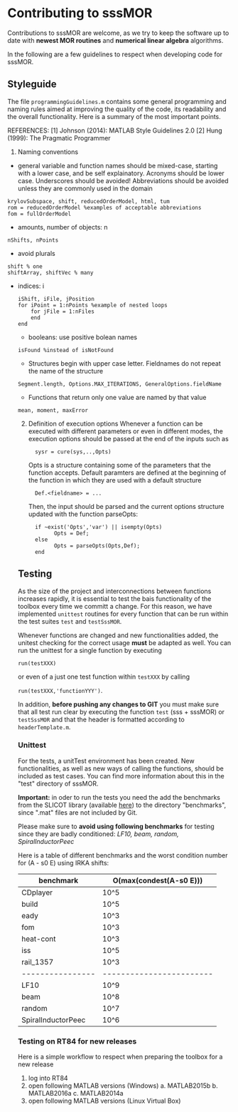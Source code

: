 # Contributing to sssMOR

Contributions to sssMOR are welcome, as we try to keep the software up to date with **newest MOR routines** and **numerical linear algebra** algorithms. 

In the following are a few guidelines to respect when developing code for sssMOR.

## Styleguide
The file ``programmingGuidelines.m`` contains some general programming and naming rules aimed at improving the quality of the code, its readability and the overall functionality. Here is a summary of the most important points.

REFERENCES:
[1] Johnson (2014): MATLAB Style Guidelines 2.0
[2] Hung (1999): The Pragmatic Programmer

1. Naming conventions
- general variable and function names should be mixed-case, starting with
    a lower case, and be self explainatory. Acronyms should be lower case.
    Underscores should be avoided! Abbreviations should be avoided unless
    they are commonly used in the domain
```
krylovSubspace, shift, reducedOrderModel, html, tum
rom = reducedOrderModel %examples of acceptable abbreviations
fom = fullOrderModel
```

- amounts, number of objects: n<Objects>
```
nShifts, nPoints
```

- avoid plurals
```
shift % one
shiftArray, shiftVec % many
```

- indices: i<Object>
```
iShift, iFile, jPosition
for iPoint = 1:nPoints %example of nested loops
    for jFile = 1:nFiles
    end
end 
```

- booleans: use positive bolean names
```
isFound %instead of isNotFound
```


- Structures begin with upper case letter. Fieldnames do not repeat the
    name of the structure
    
```
Segment.length, Options.MAX_ITERATIONS, GeneralOptions.fieldName
```

- Functions that return only one value are named by that value
```
mean, moment, maxError
```

2. Definition of execution options
    Whenever a function can be executed with different parameters or even
    in different modes, the execution options should be passed at the end
    of the inputs such as
    ```
      sysr = cure(sys,..,Opts)
    ```
    Opts is a structure containing some of the parameters that the function
    accepts.
    Default paramters are defined at the beginning of the function in which
    they are used with a default structure
    ```
      Def.<fieldname> = ...
    ```
    Then, the input should be parsed and the current options structure
    updated with the function parseOpts:
    ```
      if ~exist('Opts','var') || isempty(Opts)
            Opts = Def;
      else
            Opts = parseOpts(Opts,Def);
      end     
    ```
      

## Testing

As the size of the project and interconnections between functions increases rapidly, it is essential to test the bais functionality of the toolbox every time we committ a change.
For this reason, we have implemented ``unittest`` routines for every function that can be run within the test suites
``test`` and ``testSssMOR``.

Whenever functions are changed and new functionalities added, the unitest checking for the correct usage **must** be adapted as well. You can run the unittest for a single function by executing

```run(testXXX)```

or even of a just one test function within ``testXXX`` by calling

```run(testXXX,'functionYYY')```.

In addition, **before pushing any changes to GIT** you must make sure that all test run clear by executing the function ``test`` (sss + sssMOR) or ``testSssMOR`` and that the header is formatted according to ``headerTemplate.m``.

### Unittest

For the tests, a unitTest environment has been created. New functionalities, as well as new ways of calling the functions, should be included as test cases. You can find more information about this in the "test" directory of sssMOR.

**Important:** in oder to run the tests you need the add the benchmarks from the SLICOT library (available [here](http://www.icm.tu-bs.de/NICONET/benchmodred.html)) to the directory "benchmarks", since ".mat" files are not included by Git.

Please make sure to **avoid using following benchmarks** for testing since they are badly conditioned: *LF10, beam, random, SpiralInductorPeec*

Here is a table of different benchmarks and the worst condition number for (A - s0 E) using IRKA shifts:

benchmark       |  O(max(condest(A-s0 E)))
----------------| ------------------------
CDplayer        | 10^5
build           | 10^5
eady            | 10^3
fom             | 10^3
heat-cont       | 10^3
iss             | 10^5
rail_1357       | 10^3
----------------|------------------------ 
LF10            | 10^9
beam            | 10^8
random          | 10^7
SpiralInductorPeec | 10^6

### Testing on RT84 for new releases
Here is a simple workflow to respect when preparing the toolbox for a new release

1. log into RT84
2. open following MATLAB versions (Windows)
    a. MATLAB2015b
    b. MATLAB2016a
    c. MATLAB2014a
3. open following MATLAB versions (Linux Virtual Box)



